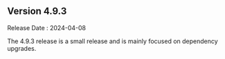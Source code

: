 ## Version 4.9.3 ##

Release Date : 2024-04-08

The 4.9.3 release is a small release and is mainly focused on dependency upgrades.
